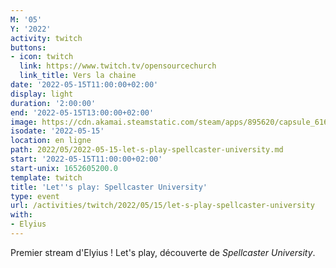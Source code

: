 ```yaml
---
M: '05'
Y: '2022'
activity: twitch
buttons:
- icon: twitch
  link: https://www.twitch.tv/opensourcechurch
  link_title: Vers la chaine
date: '2022-05-15T11:00:00+02:00'
display: light
duration: '2:00:00'
end: '2022-05-15T13:00:00+02:00'
image: https://cdn.akamai.steamstatic.com/steam/apps/895620/capsule_616x353.jpg?t=1623829039
isodate: '2022-05-15'
location: en ligne
path: 2022/05/2022-05-15-let-s-play-spellcaster-university.md
start: '2022-05-15T11:00:00+02:00'
start-unix: 1652605200.0
template: twitch
title: 'Let''s play: Spellcaster University'
type: event
url: /activities/twitch/2022/05/15/let-s-play-spellcaster-university
with:
- Elyius
---
```

Premier stream d'Elyius ! Let's play, découverte de *Spellcaster University*.